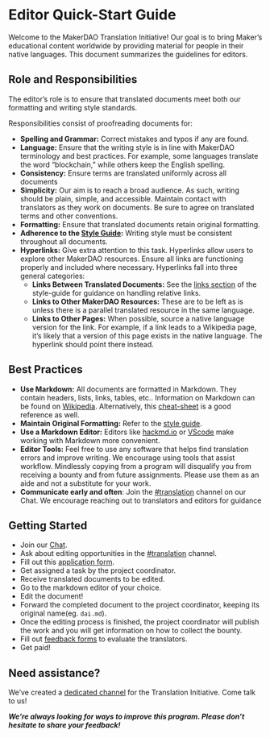 # Editor Quick-Start Guide

Welcome to the MakerDAO Translation Initiative! Our goal is to bring Maker’s educational content worldwide by providing material for people in their native languages. This document summarizes the guidelines for editors.

## Role and Responsibilities

The editor’s role is to ensure that translated documents meet both our formatting and writing style standards.

Responsibilities consist of proofreading documents for:

- **Spelling and Grammar:** Correct mistakes and typos if any are found.
- **Language:** Ensure that the writing style is in line with MakerDAO terminology and best practices. For example, some languages translate the word “blockchain,” while others keep the English spelling.
- **Consistency:** Ensure terms are translated uniformly across all documents
- **Simplicity:**  Our aim is to reach a broad audience. As such, writing should be plain, simple, and accessible. Maintain contact with translators as they work on documents. Be sure to agree on translated terms and other conventions. 
- **Formatting:** Ensure that translated documents retain original formatting.
- **Adherence to the [Style Guide](https://github.com/makerdao/community/blob/master/contributing/style-guide.md):** Writing style must be consistent throughout all documents.
- **Hyperlinks:** Give extra attention to this task.  Hyperlinks allow users to explore other MakerDAO resources.  Ensure all links are functioning properly and included where necessary. Hyperlinks fall into three general categories:
    - **Links Between Translated Documents:** See the [links section](https://github.com/makerdao/community/blob/master/contributing/style-guide.md#links) of the style-guide for guidance on handling relative links.
    - **Links to Other MakerDAO Resources:** These are to be left as is unless there is a parallel translated resource in the same language.
    - **Links to Other Pages:**  When possible, source a native language version for the link. For example, if a link leads to a Wikipedia page, it’s likely that a version of this page exists in the native language. The hyperlink should point there instead.

## Best Practices

- **Use Markdown:** All documents are formatted in Markdown. They contain headers, lists, links, tables, etc.. Information on Markdown can be found on [Wikipedia](https://en.wikipedia.org/wiki/Markdown). Alternatively, this [cheat-sheet](https://github.com/adam-p/markdown-here/wiki/Markdown-Cheatsheet) is a good reference as well.
- **Maintain Original Formatting:** Refer to the [style guide](https://github.com/makerdao/community/blob/master/contributing/style-guide.md).
- **Use a Markdown Editor:** Editors like [hackmd.io](https://hackmd.io/) or [VScode](https://code.visualstudio.com/) make working with Markdown more convenient.
- **Editor Tools:** Feel free to use any software that helps find translation errors and improve writing. We encourage using tools that assist workflow. Mindlessly copying from a program will disqualify you from receiving a bounty and from future assignments. Please use them as an aide and not a substitute for your work.
- **Communicate early and often**: Join the [#translation](https://chat.makerdao.com/channel/translation) channel on our Chat. We encourage reaching out to translators and editors for guidance

## Getting Started

- Join our [Chat](https://chat.makerdao.com/).
- Ask about editing opportunities in the [#translation](https://chat.makerdao.com/channel/translation) channel.
- Fill out this [application form](https://airtable.com/shr415iT3e8S8nuzS).
- Get assigned a task by the project coordinator.
- Receive translated documents to be edited.
- Go to the markdown editor of your choice.
- Edit the document!
- Forward the completed document to the project coordinator, keeping its original name(eg. `dai.md`).
- Once the editing process is finished, the project coordinator will publish the work and you will get information on how to collect the bounty.
- Fill out [feedback forms](https://airtable.com/shrPtfR6ddP2mbLM0) to evaluate the translators.
- Get paid!

## Need assistance?

We’ve created a [dedicated channel](https://chat.makerdao.com/channel/translation) for the Translation Initiative. Come talk to us!

**_We’re always looking for ways to improve this program.
Please don’t hesitate to share your feedback!_**
